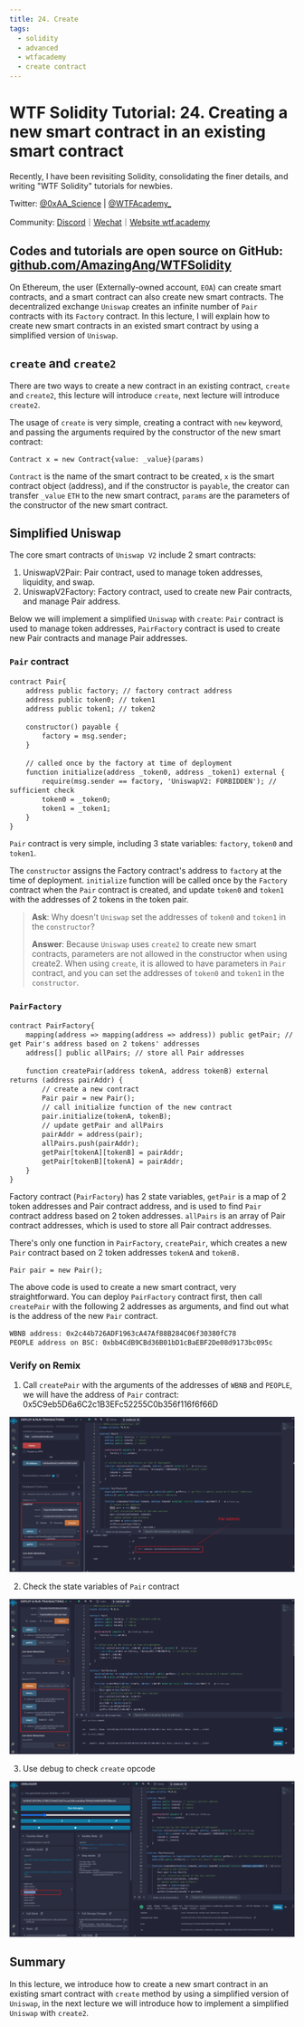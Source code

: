 ```yaml
---
title: 24. Create
tags:
  - solidity
  - advanced
  - wtfacademy
  - create contract
---
```


# WTF Solidity Tutorial: 24. Creating a new smart contract in an existing smart contract

Recently, I have been revisiting Solidity, consolidating the finer details, and writing "WTF Solidity" tutorials for newbies. 

Twitter: [@0xAA_Science](https://twitter.com/0xAA_Science) | [@WTFAcademy_](https://twitter.com/WTFAcademy_)

Community: [Discord](https://discord.gg/5akcruXrsk)｜[Wechat](https://docs.google.com/forms/d/e/1FAIpQLSe4KGT8Sh6sJ7hedQRuIYirOoZK_85miz3dw7vA1-YjodgJ-A/viewform?usp=sf_link)｜[Website wtf.academy](https://wtf.academy)

Codes and tutorials are open source on GitHub: [github.com/AmazingAng/WTFSolidity](https://github.com/AmazingAng/WTFSolidity)
-----

On Ethereum, the user (Externally-owned account, `EOA`) can create smart contracts, and a smart contract can also create new smart contracts. The decentralized exchange `Uniswap` creates an infinite number of `Pair` contracts with its `Factory` contract. In this lecture, I will explain how to create new smart contracts in an existed smart contract by using a simplified version of `Uniswap`.

## `create` and `create2`
There are two ways to create a new contract in an existing contract, `create` and `create2`, this lecture will introduce `create`, next lecture will introduce `create2`.

The usage of `create` is very simple, creating a contract with `new` keyword, and passing the arguments required by the constructor of the new smart contract:

```solidity
Contract x = new Contract{value: _value}(params)
```

`Contract` is the name of the smart contract to be created, `x` is the smart contract object (address), and if the constructor is `payable`, the creator can transfer `_value` `ETH` to the new smart contract, `params` are the parameters of the constructor of the new smart contract.

## Simplified Uniswap
The core smart contracts of `Uniswap V2` include 2 smart contracts:

1. UniswapV2Pair: Pair contract, used to manage token addresses, liquidity, and swap.
2. UniswapV2Factory: Factory contract, used to create new Pair contracts, and manage Pair address.

Below we will implement a simplified `Uniswap` with `create`: `Pair` contract is used to manage token addresses, `PairFactory` contract is used to create new Pair contracts and manage Pair addresses.

###  `Pair` contract

```solidity
contract Pair{
    address public factory; // factory contract address
    address public token0; // token1
    address public token1; // token2

    constructor() payable {
        factory = msg.sender;
    }

    // called once by the factory at time of deployment
    function initialize(address _token0, address _token1) external {
        require(msg.sender == factory, 'UniswapV2: FORBIDDEN'); // sufficient check
        token0 = _token0;
        token1 = _token1;
    }
}
```
`Pair` contract is very simple, including 3 state variables: `factory`, `token0` and `token1`.

The `constructor` assigns the Factory contract's address to `factory` at the time of deployment. `initialize` function will be called once by the `Factory` contract when the `Pair` contract is created, and update `token0` and `token1` with the addresses of 2 tokens in the token pair.

> **Ask**: Why doesn't `Uniswap` set the addresses of `token0` and `token1` in the `constructor`?
>
> **Answer**: Because `Uniswap` uses `create2` to create new smart contracts, parameters are not allowed in the constructor when using create2. When using `create`, it is allowed to have parameters in `Pair` contract, and you can set the addresses of `token0` and `token1` in the `constructor`.

### `PairFactory`
```solidity
contract PairFactory{
    mapping(address => mapping(address => address)) public getPair; // get Pair's address based on 2 tokens' addresses
    address[] public allPairs; // store all Pair addresses

    function createPair(address tokenA, address tokenB) external returns (address pairAddr) {
        // create a new contract
        Pair pair = new Pair(); 
        // call initialize function of the new contract
        pair.initialize(tokenA, tokenB);
        // update getPair and allPairs
        pairAddr = address(pair);
        allPairs.push(pairAddr);
        getPair[tokenA][tokenB] = pairAddr;
        getPair[tokenB][tokenA] = pairAddr;
    }
}
```
Factory contract (`PairFactory`) has 2 state variables, `getPair` is a map of 2 token addresses and Pair contract address,  and is used to find `Pair` contract address based on 2 token addresses. `allPairs` is an array of Pair contract addresses, which is used to store all Pair contract addresses.

There's only one function in `PairFactory`, `createPair`, which creates a new `Pair` contract based on 2 token addresses `tokenA` and `tokenB.`

```solidity
Pair pair = new Pair(); 
```

The above code is used to create a new smart contract, very straightforward. You can deploy `PairFactory` contract first, then call `createPair` with the following 2 addresses as arguments, and find out what is the address of the new `Pair` contract.

```solidity
WBNB address: 0x2c44b726ADF1963cA47Af88B284C06f30380fC78
PEOPLE address on BSC: 0xbb4CdB9CBd36B01bD1cBaEBF2De08d9173bc095c
```

### Verify on Remix

1. Call `createPair` with the arguments of the addresses of `WBNB` and `PEOPLE`, we will have the address of `Pair` contract: 0x5C9eb5D6a6C2c1B3EFc52255C0b356f116f6f66D

![](./img/24-1.png)

2. Check the state variables of `Pair` contract

![](./img/24-2.png)

3. Use debug to check `create` opcode

![](./img/24-3.png)

## Summary
In this lecture, we introduce how to create a new smart contract in an existing smart contract with `create` method by using a simplified version of `Uniswap`, in the next lecture we will introduce how to implement a simplified `Uniswap` with `create2`.

